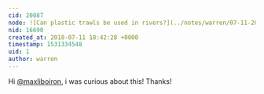```yaml
---
cid: 20087
node: ![Can plastic trawls be used in rivers?](../notes/warren/07-11-2018/can-plastic-trawls-be-used-in-rivers)
nid: 16690
created_at: 2018-07-11 18:42:28 +0000
timestamp: 1531334548
uid: 1
author: warren
---
```


Hi [@maxliboiron](/profile/maxliboiron), i was curious about this! Thanks!